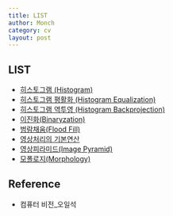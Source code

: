 ```yaml
---
title: LIST
author: Monch
category: cv
layout: post
---
```


 <h2><b>LIST</b></h2> 

* [히스토그램 (Histogram)](https://songminkee.github.io/cv/2020/05/25/hisotogram.html)
* [히스토그램 평활화 (Histogram Equalization)](https://songminkee.github.io/cv/2020/05/25/hisotogram_equalization.html)
* [히스토그램 역투영 (Histogram Backprojection)](https://songminkee.github.io/cv/2020/05/25/hisotogram_backproj.html)
* [이진화(Binaryzation)](https://songminkee.github.io/cv/2020/05/26/binary_image.html)
* [범람채움(Flood Fill)](https://songminkee.github.io/cv/2020/05/26/flood_fill.html)
* [영상처리의 기본연산](https://songminkee.github.io/cv/2020/05/28/operation.html)
* [영상피라미드(Image Pyramid)](https://songminkee.github.io/cv/2020/05/29/image_pyramid.html)
* [모폴로지(Morphology)](https://songminkee.github.io/cv/2020/05/30/morphology.html)



<h2>Reference</h2>

- 컴퓨터 비전_오일석